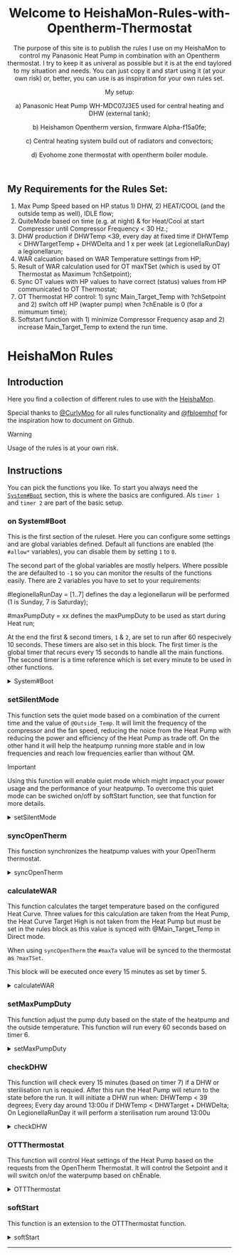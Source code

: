 <header>

<!--
  <<< Author notes: Course header >>>
  Include a 1280×640 image, course title in sentence case, and a concise description in emphasis.
  In your repository settings: enable template repository, add your 1280×640 social image, auto delete head branches.
  Add your open source license, GitHub uses MIT license.
-->

# Welcome to HeishaMon-Rules-with-Opentherm-Thermostat



The purpose of this site is to publish the rules I use on my HeishaMon to control my Panasonic Heat Pump in combination with an Opentherm thermostat. I try to keep it as univeral as possible but it is at the end taylored to my situation and needs. You can just copy it and start using it (at your own risk) or, better, you can use is as inspiration for your own rules set.

My setup:

a)	Panasonic Heat Pump WH-MDC07J3E5 used for central heating and DHW (external tank);

b)	Heishamon Opentherm version, firmware Alpha-f15a0fe;

c)	Central heating system build out of radiators and convectors;

d)	Evohome zone thermostat with opentherm boiler module.


</header>

<!--

-->

## My Requirements for the Rules Set:

1)  Max Pump Speed based on HP status 1) DHW, 2) HEAT/COOL (and the outside temp as well), IDLE flow;
2)  QuiteMode based on time (e.g. at night) & for Heat/Cool at start Compressor until Compressor Frequency < 30 Hz.;
3)  DHW production if DHWTemp <39, every day at fixed time if DHWTemp < DHWTargetTemp + DHWDelta and 1 x per week (at LegionellaRunDay) a legionellarun;
4)  WAR calcuation based on WAR Temperature settings from HP;
5)  Result of WAR calculation used for OT maxTSet (which is used by OT Thermostat as Maximum ?chSetpoint);
6)  Sync OT values with HP values to have correct (status) values from HP communicated to OT Thermostat;
7)  OT Thermostat HP control: 1) sync Main_Target_Temp with ?chSetpoint and 2) switch off HP (wapter pump) when ?chEnable is 0 (for a mimumum time);
8)  Softstart function with 1) minimize Compressor Frequency asap and 2) increase Main_Target_Temp to extend the run time.

# HeishaMon Rules

## Introduction

Here you find a collection of different rules to use with the [HeishaMon](https://github.com/Egyras/HeishaMon). 

Special thanks to [@CurlyMoo](https://github.com/CurlyMoo) for all rules functionality and [@fbloemhof](https://github.com/fbloemhof) for the inspiration how to document on Github.

> [!WARNING]  
> Usage of the rules is at your own risk.

## Instructions

You can pick the functions you like. To start you always need the [`System#Boot`](#on-systemboot) section, this is where the basics are configured. Als `timer 1` and `timer 2` are part of the basic setup.

### on System#Boot

This is the first section of the ruleset. Here you can configure some settings and are global variables defined. Default all functions are enabled (the `#allow*` variables), you can disable them by setting `1` to `0`.

The second part of the global variables are mostly helpers. Where possible the are defaulted to `-1` so you can monitor the results of the functions easily. There are 2 variables you have to set to your requirements:

#legionellaRunDay = [1..7] defines the day a legionellarun will be performed (1 is
 Sunday, 7 is Saturday);

#maxPumpDuty = xx defines the maxPumpDuty to be used as start during Heat run;


At the end the first & second timers, `1` & `2`, are set to run after 60 respecively 10 seconds. These timers are also set in this block. The first timer is the global timer that recurs every 15 seconds to handle all the main functions. The second timer is a time reference which is set every minute to be used in other functions.

<details>

<summary>System#Boot</summary>

```LUA
on System#Boot then
	#allowDHW = 1;
	#allowOTThermostat = 1;
	#allowPumpSpeed = 1;
	#allowSilentMode = 1;
	#allowSoftStart = 1;
	#allowSyncOT = 1;
	#allowWAR = 1;

	#chEnable = -1;
	#chEnableOffTime = -1;
	#chEnableTimeOff = -1;
	#chSetPoint = -1;
	#compRunTime = -1;
	#compStartTime = -1;
	#compState = -1;
	#DHWRun = -1;
	#firstBoot = 1;
	#heatPumpState = -1;
	#legionellaRunDay = 7;
	#mainTargetTemp = -1;
	#maxPumpDuty = 85;
	#maxTa = -1;
	#mildMode = -1;
	#operatingMode = -1;
	#prevDHWHeatDelta = -1;
	#prevHeatPumpState = -1;
	#prevOperatingMode = -1;
	#quietMode = -1;
	#roomTempDelta = -1;
	#softStartCorrection = 0;
	#softStartPhase = -1;
	#thermostatState = -1;
	#timeRef = -1;
	setTimer(1,60);
	setTimer(2,10);
end

on timer=1 then
	if #firstBoot == 1 then
		#firstBoot = 0;
		#heatPumpState = @Heatpump_State;
		#operatingMode = @Operating_Mode_State;
		compressorFreq();
		calculateWAR();
		syncOpenTherm();
	else
		calculateWAR();
		setSilentMode();
		syncOpenTherm();
		setMaxPumpDuty();
		checkDHW();
		OTThermostat();
	end
	setTimer(1,15);
end

on timer=2 then
	#timeRef = %day * 1440 + %hour * 60 + %minute;
	setTimer(2,60);
end
```

</details>


### setSilentMode

This function sets the quiet mode based on a combination of the current time and the value of `@Outside_Temp`. It will limit the frequency of the compressor and the fan speed, reducing the noice from the Heat Pump with reducing the power and efficiency of the Heat Pump as trade off. On the other hand it will help the heatpump running more stable and in low frequencies and reach low frequencies earlier than without QM.

> [!IMPORTANT]  
> Using this function will enable quiet mode which might impact your power usage and the performance of your heatpump. To overcome this quiet mode can be swiched on/off by softStart function, see that function for more details.

<details>

<summary>setSilentMode</summary>

```LUA
on setQuietMode then						
	if #mildMode > -1 then					
		#quietMode = #mildMode;				
	else					
		if #chEnable == 0 && #compState == 1 then				
			#quietMode = 3;			
		else				
			#quietMode = #silentMode;			
		end				
	end					
	if @Quiet_Mode_Level != #quietMode then					
		@SetQuietMode = #quietMode;				
	end					
end						
						
on setSilentMode then						
	if #allowSilentMode == 1 then					
		#allowSilentMode = 0;				
		if @Outside_Temp > 9 then				
			#silentMode = 3;			
		else				
			if @Outside_Temp > 4 then			
				#silentMode = 2;		
			else			
				if @Outside_Temp > 1 then		
					if %hour > 22 || %hour < 7 then	
						#silentMode = 1;
					else	
						#silentMode = 0;
					end	
				end		
			end			
		end				
		setTimer(3, 900);				
		setQuietMode();				
	end					
end						
						
on timer=3 then						
	#allowSilentMode = 1;					
end
```

</details>

### syncOpenTherm

This function synchronizes the heatpump values with your OpenTherm thermostat.

<details>

<summary>syncOpenTherm</summary>

```LUA
on syncOpenTherm then
	if  #allowSyncOT == 1 then
		?outletTemp = @Main_Outlet_Temp;
		?inletTemp = @Main_Inlet_Temp;
		?outsideTemp = @Outside_Temp;
		?dhwTemp = @DHW_Temp;
		?dhwSetpoint = @DHW_Target_Temp;
		if isset(?chEnable) && isset(?chSetpoint) && isset(?roomTempSet) && isset(?roomTemp) then
			#thermostatState = 1;
		end
		if ?chEnable == 1 then
			#chEnable = 1;
			if #chEnableTimeOff != -1 then
				#chEnableTimeOff = -1;
				#chEnableOffTime = -1;
			end
		else
			if #chEnableTimeOff == -1 then
				#chEnableTimeOff = #timeRef;
			end
			#chEnableOffTime = #timeRef - #chEnableTimeOff;
			if #chEnableOffTime < 0 then
				#chEnableOffTime = #timeRef - #chEnableTimeOff + 10080;
			end
			if #chEnableOffTime > 5 then
				#chEnable = 0;
			end
		end
		#dhwEnable = ?dhwEnable;
		if #maxTa != -1 then
			?maxTSet = #maxTa;
		end
		if @Compressor_Freq == 0 then
			?flameState = 0;
			?chState = 0;
			?dhwState = 0;
		else
			?flameState = 1;
			if @ThreeWay_Valve_State == 0 then
				?chState = 1;
				?dhwState = 0;
			else
				?chState = 0;
				?dhwState = 1;
			end
		end
	end
end

```

</details>

### calculateWAR

This function calculates the target temperature based on the configured Heat Curve. Three values for this calculation are taken from the Heat Pump, the Heat Curve Target High is not taken from the Heat Pump but must be set in the rules block as this value is synced with @Main_Target_Temp in Direct mode. 

When using `syncOpenTherm` the `#maxTa` value will be synced to the thermostat as `?maxTSet`.

This block will be executed once every 15 minutes as set by timer 5.

<details>

<summary>calculateWAR</summary>

```LUA
on calculateWAR then
	if #allowWAR == 1 then
		#allowWAR = 0;
		$Ta1 = @Z1_Heat_Curve_Target_Low_Temp;
		$Tb1 = @Z1_Heat_Curve_Outside_High_Temp;
		$Ta2 = 36;
		$Tb2 = @Z1_Heat_Curve_Outside_Low_Temp;
		if @Outside_Temp >= $Tb1 then
			#maxTa = $Ta1;
		else
			if @Outside_Temp <= $Tb2 then	#maxTa = $Ta2;
			else
				#maxTa = 1 + floor(0.9 + $Ta1 + (($Tb1 - @Outside_Temp) * ($Ta2 - $Ta1) / ($Tb1 - $Tb2)));
			end
		end
		setTimer(4,1800);
	end
end
				
on timer=4 then
	#allowWAR = 1;
end
```

</details>

### setMaxPumpDuty

This function adjust the pump duty based on the state of the heatpump and the outside temperature. This function will run every 60 seconds based on timer 6.

<details>

<summary>setMaxPumpDuty</summary>

```LUA
on setMaxPumpDuty then
	if #allowPumpSpeed == 1 then
		#allowPumpSpeed = 0;
		if @ThreeWay_Valve_State == 1 then
			if @DHW_Temp <= @DHW_Target_Temp then
				if @Max_Pump_Duty != 220 then
					@SetMaxPumpDuty = 220;
				end
			else
				if @Max_Pump_Duty != 85 then
					@SetMaxPumpDuty = 85;
				end
			end
		end
		if @ThreeWay_Valve_State == 0 && @Heatpump_State == 1 then
			if @Outside_Temp < 10 then
				$MPF = 11;
			else
				$MPF = 10;
			end
			if @Outside_Temp < 5 then
				$MPF = 12;
			end
			if @Outside_Temp < 2 then
				$MPF = 13;
			end
			if @Compressor_Freq == 0 then
				$MPF = 8;
			end
			if @Pump_Flow < $MPF then
				#maxPumpDuty = #maxPumpDuty + 5;
			else
				if @Pump_Flow > $MPF + 1 then
					#maxPumpDuty = #maxPumpDuty - 1;
				end
			end
			if #maxPumpDuty > 140 then
				#maxPumpDuty = 140;
			end
			if @Max_Pump_Duty != #maxPumpDuty then
				@SetMaxPumpDuty = #maxPumpDuty;
			end
		end
		setTimer(5, 60);
	end
end

on timer=5 then
	#allowPumpSpeed = 1;
end

```

</details>

### checkDHW

This function will check every 15 minutes (based on timer 7) if a DHW or sterilisation run is requied. After this run the Heat Pump will return to the state before the run. It will initiate a DHW run when:
DHWTemp < 39 degrees;
Every day around 13:00u if DHWTemp < DHWTarget + DHWDelta;
On LegionellaRunDay it will perform a sterilisation rum around 13:00u

<details>

<summary>checkDHW</summary>

```LUA
on checkDHW then
	if #allowDHW == 1 then
		#allowDHW = 0;
		if @ThreeWay_Valve_State == 0 && (@DHW_Temp < 39 || (%hour == 13 && (%day == #LegionellaRunDay || @DHW_Temp < @DHW_Target_Temp + @DHW_Heat_Delta))) then
			#prevOperatingMode = @Operating_Mode_State;
			#prevHeatPumpState = @Heatpump_State;
			@SetOperationMode = 3;
			if @Heatpump_State != 1 then
				@SetHeatpump = 1;
			end 
			if %day == #legionellaRunDay && %hour == 13 then
				@SetForceSterilization = 1;
			end
			#DHWRun = 1;
		end
		if #DHWRun == 1 then
			if @ThreeWay_Valve_State == 0 && @DHW_Temp > 49 then
				@SetOperationMode = #prevOperatingMode;
				if @Heatpump_State != #prevHeatPumpState then
					@SetHeatpump = #prevHeatPumpState;
				end
				#prevOperatingMode = 3;
				#prevHeatPumpState = 1;
				#DHWRun = -1;
			end
		end
		setTimer(6,900);
	end
end

on timer=6 then
	#allowDHW = 1;
end
```
</details>

### OTTThermostat

This function will control Heat settings of the Heat Pump based on the requests from the OpenTherm Thermostat. It will control the Setpoint and it will switch on/of the waterpump based on chEnable.

<details>

<summary>OTTThermostat</summary>

```LUA
on OTThermostat then
	if #thermostatState == 1 then
		if #allowOTThermostat == 1 && #DHWRun < 1 then
			if @ThreeWay_Valve_State == 0 then
				if ?chSetpoint > 9 then
					#chSetpoint = ?chSetpoint;
					if #chSetpoint < 30 && #compState == 0 then
						#chSetpoint = 30;
					end
					if #chSetpoint < 27 && #compState == 1 then
						#chSetpoint = 27;
					end
					if #chSetpoint > #maxTa then
						#chSetpoint = #maxTa;
					end
				end
				softStart();
				#mainTargetTemp = #chSetpoint + #softStartCorrection;
				if #mainTargetTemp < 27 then
					#mainTargetTemp = 27;
				end
				if #mainTargetTemp > 40 then
					#mainTargetTemp = 40;
				end
				#mainTargetTemp = floor(#mainTargetTemp);
				if #compState == 1 then
					if #mainTargetTemp + 2 < @Main_Outlet_Temp then
						#mainTargetTemp = round(@Main_Outlet_Temp - 1.5);
					end
					#roomTempDelta = ?roomTempSet - ?roomTemp;
					if #roomTempDelta > 1 && #chEnableOffTime > 15 && @ThreeWay_Valve_State == 0 && #compRunTime > 30 then
						#mainTargetTemp = round(@Main_Outlet_Temp - 10);
					end
				end
				if @Z1_Heat_Request_Temp != #mainTargetTemp then
					@SetZ1HeatRequestTemperature = #mainTargetTemp;
				end
				if @Heatpump_State != 1 && #chEnable == 1 then
					@SetHeatpump = 1;
				end
			end
			if #chEnableOffTime > 30 && @ThreeWay_Valve_State == 0 && (#compRunTime > 30 || #compState == 0) && @Outside_Temp > 2 then
				@SetHeatpump = 0;
			end
			if #softStartPhase == -1 || #softStartPhase > 1 then
				#allowOTThermostat = 0;
				setTimer(7,25);
			end
		end
	else
		#mainTargetTemp = #maxTA;
		if (%hour > 22 || %hour < 7) && @Heatpump_State == 1 then
			@SetHeatpump = 0;
		end
		if (%hour < 23 || %hour > 6) && @Heatpump_State == 0 then
			@SetHeatpump = 1;
		end
		#allowOTThermostat = 0;
		setTimer(7,55);
	end
end

on timer=7 then
	#allowOTThermostat  = 1;
end

on compressorFreq then
	if @Compressor_Freq > 18 then
		if #compState < 1 then
			#compStartTime = #timeRef;
			#compState = 1;
		end
		#compRunTime = #timeRef - #compStartTime;
		if #compRunTime < 0 then
			#compRunTime = #timeRef - #compStartTime + 10080;
		end
	else
		#compState = 0;
		#compStartTime = -1;
		#compRunTime = -1;
		#softStartCorrection = 0;
		#softStartPhase = -1;
		if #mildMode != #silentMode && #mildMode != -1 && #silentMode != 1 then
			#mildMode = #silentMode;
			setQuietMode();
		end
	end
end

on @Compressor_Freq then
	compressorFreq();
end
```

</details>

### softStart

This function is an extension to the OTTThermostat function.

<details>

<summary>softStart</summary>

```LUA
on setQuietMode then
	if #mildMode > -1 then
		#quietMode = #mildMode;
	else
		if #chEnable == 0 && #compState == 1 then
			#quietMode = 3;
		else
			#quietMode = #silentMode;
		end
	end
	if @Quiet_Mode_Level != #quietMode then
		@SetQuietMode = #quietMode;
	end
end

on softStart then
	if #allowSoftStart == 1 && #compState == 1 then
		if #compRunTime < 3 then
			#softStartPhase = 1;
			#softStartCorrection = @Main_Outlet_Temp - #chSetpoint;
		else
			if #compRunTime < 120 then
				#softStartPhase = 2;
				if @Compressor_Freq < 22 then
					#softStartCorrection = @Main_Outlet_Temp - #chSetpoint;
				else
					if #chSetpoint <= @Main_Outlet_Temp then
						#softStartCorrection = @Main_Outlet_Temp - 0.7 - #chSetpoint;
					end
				end
				if #chSetpoint > @Main_Outlet_Temp then
					#softStartCorrection = @Main_Outlet_Temp + 1 - #chSetpoint;
				end
			else
				if #softStartPhase == 2 then
					#softStartPhase = 3;
					setTimer(8,5);
				end
			end
		end
		if #softStartCorrection > 5 then
			#softStartCorrection = 5;
		end
		if #softStartCorrection < -5 then
			#softStartCorrection = -5;
		end
		if @Compressor_Freq > 18 && @Compressor_Freq < 26 then
			#mildMode = 0;
			setQuietMode();
		end
	end
	if #allowSoftStart == 1 && #compState == -5 then
		#softStartCorrection = #mainTargetTemp - #chenable;
	end
end

on timer=8 then
	if #softStartCorrection > 0 then
		#softStartCorrection = #softStartCorrection - 1;
		setTimer(8,900);
	end
end
```
</details>



<footer>

<!--
  <<< Author notes: Footer >>>
  Add a link to get support, GitHub status page, code of conduct, license link.
-->

---

</footer>
